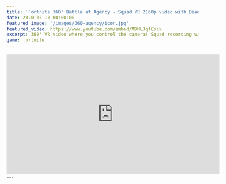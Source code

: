 ```yaml
---
title: 'Fortnite 360° Battle at Agency - Squad VR 2160p video with Deadpool and choppers'
date: 2020-05-10 00:00:00
featured_image: '/images/360-agency/icon.jpg'
featured_video: https://www.youtube.com/embed/MBML3qfCsck
excerpt: 360° VR video where you control the camera! Squad recording with Snowkingnorway, mystery_gamerxx and old123456.
game: fortnite
---
```

<iframe width="560" height="315" src="https://youtu.be/MBML3qfCsck" frameborder="0" allow="accelerometer; autoplay; encrypted-media; gyroscope; picture-in-picture" allowfullscreen></iframe>
---
